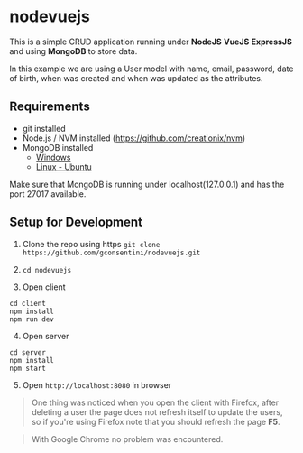 # nodevuejs
This is a simple CRUD application running under **NodeJS**  **VueJS**  **ExpressJS** and using  **MongoDB** to store data.

In this example we are using a User model with name, email, password, date of birth, when was created and when was updated as the attributes.

## Requirements

- git installed
- Node.js / NVM installed (https://github.com/creationix/nvm)
- MongoDB installed
    - [Windows](https://docs.mongodb.com/manual/tutorial/install-mongodb-on-windows/)
    - [Linux - Ubuntu](https://docs.mongodb.com/manual/tutorial/install-mongodb-on-ubuntu/)

Make sure that MongoDB is running under localhost(127.0.0.1) and has the port 27017 available.

## Setup for Development
1. Clone the repo using https `git clone https://github.com/gconsentini/nodevuejs.git`

2. `cd nodevuejs`

3. Open client
```
cd client
npm install
npm run dev
```

4. Open server
```
cd server
npm install
npm start
```

5. Open `http://localhost:8080` in browser

> One thing was noticed when you open the client with Firefox, after deleting a user the page does not refresh itself to update the users, so if you're using Firefox note that you should refresh the page **F5**.

> With Google Chrome no problem was encountered.